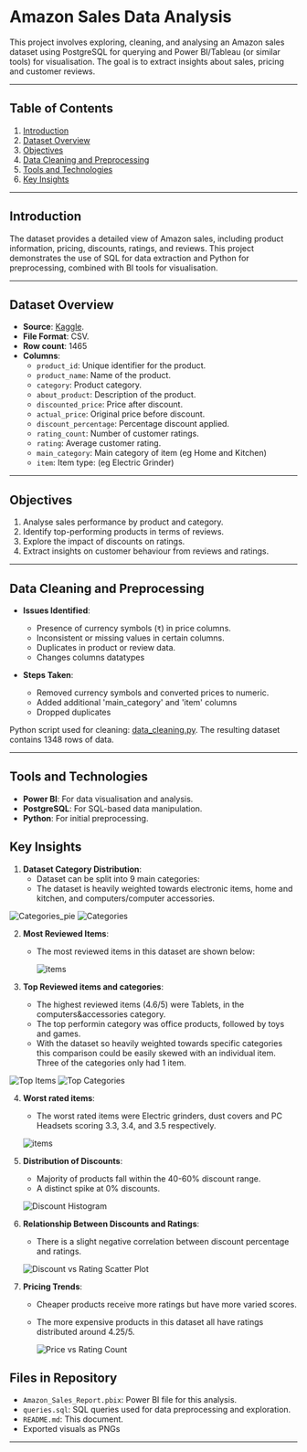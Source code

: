 # **Amazon Sales Data Analysis**

This project involves exploring, cleaning, and analysing an Amazon sales dataset using PostgreSQL for querying and Power BI/Tableau (or similar tools) for visualisation. The goal is to extract insights about sales, pricing and customer reviews.

---

## **Table of Contents**
1. [Introduction](#introduction)
2. [Dataset Overview](#dataset-overview)
3. [Objectives](#objectives)
4. [Data Cleaning and Preprocessing](#data-cleaning-and-preprocessing)
5. [Tools and Technologies](#tools-and-technologies)
6. [Key Insights](#key-insights)


---

## **Introduction**

The dataset provides a detailed view of Amazon sales, including product information, pricing, discounts, ratings, and reviews. This project demonstrates the use of SQL for data extraction and Python for preprocessing, combined with BI tools for visualisation.

---

## **Dataset Overview**

- **Source**: [Kaggle]([https://kaggle.com](https://www.kaggle.com/datasets/karkavelrajaj/amazon-sales-dataset/data)).
- **File Format**: CSV.
- **Row count**: 1465
- **Columns**:
  - `product_id`: Unique identifier for the product.
  - `product_name`: Name of the product.
  - `category`: Product category.
  - `about_product`: Description of the product.
  - `discounted_price`: Price after discount.
  - `actual_price`: Original price before discount.
  - `discount_percentage`: Percentage discount applied.
  - `rating_count`: Number of customer ratings.
  - `rating`: Average customer rating.
  - `main_category`: Main category of item (eg Home and Kitchen)
  - `item`: Item type: (eg Electric Grinder)

---

## **Objectives**

1. Analyse sales performance by product and category.
2. Identify top-performing products in terms of reviews.
3. Explore the impact of discounts on ratings.
4. Extract insights on customer behaviour from reviews and ratings.

---

## **Data Cleaning and Preprocessing**

- **Issues Identified**:
  - Presence of currency symbols (`₹`) in price columns.
  - Inconsistent or missing values in certain columns.
  - Duplicates in product or review data.
  - Changes columns datatypes

- **Steps Taken**:
  - Removed currency symbols and converted prices to numeric.
  - Added additional 'main_category' and 'item' columns
  - Dropped duplicates

Python script used for cleaning: [data_cleaning.py](link-to-your-script).
The resulting dataset contains 1348 rows of data.



---

## Tools and Technologies
- **Power BI**: For data visualisation and analysis.
- **PostgreSQL**: For SQL-based data manipulation.
- **Python**: For initial preprocessing.

## Key Insights

1. **Dataset Category Distribution**:
    - Dataset can be split into 9 main categories:
    - The dataset is heavily weighted towards electronic items, home and kitchen, and computers/computer accessories.
  
      
![Categories_pie](https://github.com/trow-land/Data-Science/blob/main/Amazon_reviews/plots/category_pie.png)        ![Categories](https://github.com/trow-land/Data-Science/blob/main/Amazon_reviews/plots/category_count.png)

2. **Most Reviewed Items**:
    - The most reviewed items in this dataset are shown below:
  
   
      ![items](https://github.com/trow-land/Data-Science/blob/main/Amazon_reviews/plots/image_count.png)
      
3. **Top Reviewed items and categories**:
    - The highest reviewed items (4.6/5) were Tablets, in the computers&accessories category.
    - The top performin category was office products, followed by toys and games.
    - With the dataset so heavily weighted towards specific categories this comparison could be easily skewed with an individual item. Three of the categories only had 1 item.
  
      
![Top Items](https://github.com/trow-land/Data-Science/blob/main/Amazon_reviews/plots/top_rated_items.png)        ![Top Categories](https://github.com/trow-land/Data-Science/blob/main/Amazon_reviews/plots/best_performing_category.png)

4. **Worst rated items**:
    - The worst rated items were Electric grinders, dust covers and PC Headsets scoring 3.3, 3.4, and 3.5 respectively.
  
    ![items](https://github.com/trow-land/Data-Science/blob/main/Amazon_reviews/plots/worst_reviewed_items.png)
   

5. **Distribution of Discounts**:
   - Majority of products fall within the 40-60% discount range.
   - A distinct spike at 0% discounts.

     
   ![Discount Histogram](https://github.com/trow-land/Data-Science/blob/main/Amazon_reviews/plots/number%20of%20ratings%20per%20discount%20bracket.png)

6. **Relationship Between Discounts and Ratings**:
   - There is a slight negative correlation between discount percentage and ratings.

     
   ![Discount vs Rating Scatter Plot](https://github.com/trow-land/Data-Science/blob/main/Amazon_reviews/plots/rating%20vs%20discount%20percentage%23.png)
  

7. **Pricing Trends**:
   - Cheaper products receive more ratings but have more varied scores.
   - The more expensive products in this dataset all have ratings distributed around 4.25/5.
  
     
     ![Price vs Rating Count](https://github.com/trow-land/Data-Science/blob/main/Amazon_reviews/plots/rating%20vs%20prices.png)

## Files in Repository
- `Amazon_Sales_Report.pbix`: Power BI file for this analysis.
- `queries.sql`: SQL queries used for data preprocessing and exploration.
- `README.md`: This document.
- Exported visuals as PNGs 

---

